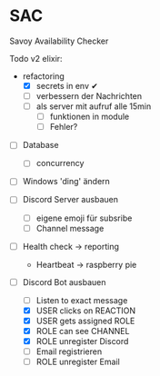 # SAC
Savoy Availability Checker


Todo v2 elixir:
- refactoring
  - [x] secrets in env ✔
  - [ ] verbessern der Nachrichten
  - [ ] als server mit aufruf alle 15min
    - [ ] funktionen in module
    - [ ] Fehler?

- [ ] Database
  - [ ] concurrency

- [ ] Windows 'ding' ändern

- [ ] Discord Server ausbauen
  - [ ] eigene emoji für subsribe
  - [ ] Channel message
- [ ] Health check -> reporting
  - Heartbeat -> raspberry pie
- [ ] Discord Bot ausbauen
  - [ ] Listen to exact message
  - [x] USER clicks on REACTION
  - [x] USER gets assigned ROLE
  - [x] ROLE can see CHANNEL
  - [x] ROLE unregister Discord
  - [ ] Email registrieren
  - [ ] ROLE unregister Email